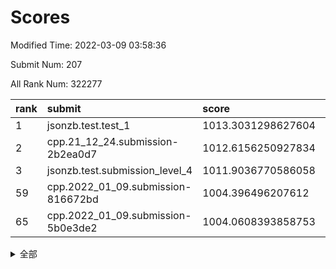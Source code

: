 # Scores

Modified Time: 2022-03-09 03:58:36

Submit Num: 207

All Rank Num: 322277

| rank |               submit               |       score        |       sigma        | pk_num |
| :--- | :--------------------------------- | :----------------- | :----------------- | :----- |
| 1    | jsonzb.test.test_1                 | 1013.3031298627604 | 0.7986123510105416 | 6232   |
| 2    | cpp.21_12_24.submission-2b2ea0d7   | 1012.6156250927834 | 0.7996421495547035 | 6224   |
| 3    | jsonzb.test.submission_level_4     | 1011.9036770586058 | 0.8147883849266636 | 6228   |
| 59   | cpp.2022_01_09.submission-816672bd | 1004.396496207612  | 0.7282793830436127 | 6234   |
| 65   | cpp.2022_01_09.submission-5b0e3de2 | 1004.0608393858753 | 0.7210596129489679 | 6233   |


<details>
<summary>全部</summary>

| rank |                 submit                 |       score        |       sigma        | pk_num |
| :--- | :------------------------------------- | :----------------- | :----------------- | :----- |
| 1    | jsonzb.test.test_1                     | 1013.3031298627604 | 0.7986123510105416 | 6232   |
| 2    | cpp.21_12_24.submission-2b2ea0d7       | 1012.6156250927834 | 0.7996421495547035 | 6224   |
| 3    | jsonzb.test.submission_level_4         | 1011.9036770586058 | 0.8147883849266636 | 6228   |
| 4    | gobigger.level_3.submission_level_3_17 | 1011.8834267811806 | 0.7878625001639898 | 6226   |
| 5    | gobigger.level_3.submission_level_3_5  | 1011.881409291671  | 0.7916270920449286 | 6229   |
| 6    | gobigger.level_3.submission_level_3_46 | 1011.5391225683902 | 0.7595149086036884 | 6228   |
| 7    | gobigger.level_3.submission_level_3_33 | 1011.4005716320629 | 0.7491197970536827 | 6226   |
| 8    | gobigger.level_3.submission_level_3_6  | 1011.2549400396358 | 0.7727213400170633 | 6230   |
| 9    | gobigger.level_3.submission_level_3_1  | 1010.9633610241663 | 0.7629905621463323 | 6224   |
| 10   | gobigger.level_3.submission_level_3_26 | 1010.9557742002255 | 0.7665371425831755 | 6233   |
| 11   | gobigger.level_3.submission_level_3_2  | 1010.8064120537933 | 0.769391974042081  | 6227   |
| 12   | gobigger.level_3.submission_level_3_14 | 1010.7032233089557 | 0.7720644331183927 | 6228   |
| 13   | gobigger.level_3.submission_level_3_48 | 1010.6969395592124 | 0.7632732492907528 | 6228   |
| 14   | gobigger.level_3.submission_level_3_44 | 1010.586087697485  | 0.7559954367737501 | 6230   |
| 15   | gobigger.level_3.submission_level_3_10 | 1010.5601683114995 | 0.7837685288809128 | 6225   |
| 16   | gobigger.level_3.submission_level_3_18 | 1010.4504788945529 | 0.783300807036711  | 6231   |
| 17   | gobigger.level_3.submission_level_3_47 | 1010.4140211635646 | 0.7764622101066561 | 6228   |
| 18   | gobigger.level_3.submission_level_3_11 | 1010.3589124951262 | 0.7501441065364083 | 6226   |
| 19   | gobigger.level_3.submission_level_3_9  | 1010.2798480161457 | 0.7448026041646685 | 6228   |
| 20   | gobigger.level_3.submission_level_3_45 | 1010.2511279935608 | 0.7749441668469185 | 6225   |
| 21   | gobigger.level_3.submission_level_3_40 | 1010.1477663903771 | 0.74860597772805   | 6227   |
| 22   | gobigger.level_3.submission_level_3_19 | 1010.1364873127734 | 0.7731734669324942 | 6230   |
| 23   | gobigger.level_3.submission_level_3_28 | 1010.0624591985793 | 0.7841648905741602 | 6227   |
| 24   | gobigger.level_3.submission_level_3_41 | 1010.0148102431145 | 0.7745648588103355 | 6228   |
| 25   | gobigger.level_3.submission_level_3_25 | 1009.9337750419684 | 0.7570487649902667 | 6228   |
| 26   | gobigger.level_3.submission_level_3_20 | 1009.9104400693585 | 0.7651269607392908 | 6228   |
| 27   | gobigger.level_3.submission_level_3_21 | 1009.822455629519  | 0.7506865533809381 | 6225   |
| 28   | gobigger.level_3.submission_level_3_37 | 1009.7145607503426 | 0.7567421952069203 | 6228   |
| 29   | gobigger.level_3.submission_level_3_13 | 1009.7062751122904 | 0.7592123237812296 | 6228   |
| 30   | gobigger.level_3.submission_level_3_4  | 1009.6955567108512 | 0.765875461398325  | 6226   |
| 31   | gobigger.level_3.submission_level_3_34 | 1009.6709363537971 | 0.7665459976396763 | 6224   |
| 32   | gobigger.level_3.submission_level_3_27 | 1009.6584964324835 | 0.7572864950391661 | 6228   |
| 33   | gobigger.level_3.submission_level_3_39 | 1009.6298251048781 | 0.7566758681963622 | 6227   |
| 34   | gobigger.level_3.submission_level_3_49 | 1009.628785023191  | 0.7468966838088078 | 6220   |
| 35   | gobigger.level_3.submission_level_3_23 | 1009.6114589207973 | 0.7319220791418088 | 6224   |
| 36   | gobigger.level_3.submission_level_3_12 | 1009.5064107215147 | 0.7571987032765705 | 6225   |
| 37   | gobigger.level_3.submission_level_3_29 | 1009.4851169989264 | 0.7551553619436757 | 6231   |
| 38   | gobigger.level_3.submission_level_3_31 | 1009.4662775232703 | 0.7560976576614235 | 6226   |
| 39   | gobigger.level_3.submission_level_3_43 | 1009.4477092866887 | 0.7436584835095111 | 6225   |
| 40   | gobigger.level_3.submission_level_3_30 | 1009.4299782669734 | 0.7584658572401297 | 6226   |
| 41   | gobigger.level_3.submission_level_3_7  | 1009.4100888109325 | 0.7521965004736341 | 6225   |
| 42   | gobigger.level_3.submission_level_3_35 | 1009.3219915491633 | 0.7592823392300242 | 6229   |
| 43   | gobigger.level_3.submission_level_3_0  | 1009.2802476562091 | 0.7602624690449463 | 6234   |
| 44   | gobigger.level_3.submission_level_3_8  | 1009.2500990406049 | 0.7386460996829862 | 6224   |
| 45   | gobigger.level_3.submission_level_3_3  | 1008.978311775647  | 0.7447932401643461 | 6231   |
| 46   | gobigger.level_3.submission_level_3_38 | 1008.8897215977316 | 0.7562487477812802 | 6225   |
| 47   | gobigger.level_3.submission_level_3_36 | 1008.8567366169701 | 0.747665357184259  | 6224   |
| 48   | gobigger.level_3.submission_level_3_15 | 1008.6474800783385 | 0.7571554084029792 | 6227   |
| 49   | gobigger.level_3.submission_level_3_22 | 1008.5276410333605 | 0.7517611750624582 | 6223   |
| 50   | gobigger.level_3.submission_level_3_32 | 1008.4135840474403 | 0.7460178432015869 | 6221   |
| 51   | gobigger.level_3.submission_level_3_24 | 1008.3699697129106 | 0.7508485757096046 | 6230   |
| 52   | gobigger.level_3.submission_level_3_42 | 1008.0654778699164 | 0.7660956377221274 | 6225   |
| 53   | gobigger.level_3.submission_level_3_16 | 1008.0094701291627 | 0.7363923584167532 | 6223   |
| 54   | gobigger.level_1.submission_level_1_37 | 1005.6981615351948 | 0.7139169203060572 | 6230   |
| 55   | gobigger.level_1.submission_level_1_4  | 1005.0522407568017 | 0.7013950645908158 | 6224   |
| 56   | gobigger.level_1.submission_level_1_38 | 1004.7053551000264 | 0.7105978804881898 | 6222   |
| 57   | gobigger.level_1.submission_level_1_29 | 1004.4918528662531 | 0.7172990204723179 | 6230   |
| 58   | gobigger.level_1.submission_level_1_3  | 1004.4128352255804 | 0.7311911608083742 | 6225   |
| 59   | cpp.2022_01_09.submission-816672bd     | 1004.396496207612  | 0.7282793830436127 | 6234   |
| 60   | gobigger.level_1.submission_level_1_5  | 1004.3879125853301 | 0.7246368035099898 | 6224   |
| 61   | gobigger.level_1.submission_level_1_31 | 1004.3203284589162 | 0.722234178212297  | 6226   |
| 62   | gobigger.level_1.submission_level_1_17 | 1004.2088642508751 | 0.7143686604569026 | 6230   |
| 63   | gobigger.level_1.submission_level_1_33 | 1004.1514658489872 | 0.7058833062609892 | 6231   |
| 64   | gobigger.level_1.submission_level_1_47 | 1004.0706568395359 | 0.7018504781120921 | 6228   |
| 65   | cpp.2022_01_09.submission-5b0e3de2     | 1004.0608393858753 | 0.7210596129489679 | 6233   |
| 66   | gobigger.level_1.submission_level_1_18 | 1004.0104359635577 | 0.714146003075083  | 6229   |
| 67   | gobigger.level_1.submission_level_1_20 | 1004.0027690530364 | 0.725755190517675  | 6228   |
| 68   | gobigger.level_1.submission_level_1_24 | 1003.8381013753699 | 0.715174902619787  | 6223   |
| 69   | gobigger.level_1.submission_level_1_49 | 1003.8163284277045 | 0.7176757514050432 | 6232   |
| 70   | gobigger.level_1.submission_level_1_6  | 1003.7954381167916 | 0.7188808637777282 | 6221   |
| 71   | gobigger.level_1.submission_level_1_36 | 1003.5717181292928 | 0.7248736930961297 | 6227   |
| 72   | gobigger.level_1.submission_level_1_21 | 1003.5031977608116 | 0.7101945802619101 | 6229   |
| 73   | gobigger.level_1.submission_level_1_46 | 1003.5019413437817 | 0.7133589332706971 | 6226   |
| 74   | gobigger.level_1.submission_level_1_15 | 1003.4988776831307 | 0.7143622302625173 | 6228   |
| 75   | gobigger.level_1.submission_level_1_19 | 1003.484255126662  | 0.708001567704469  | 6225   |
| 76   | gobigger.level_1.submission_level_1_1  | 1003.468927989071  | 0.7126923550802019 | 6230   |
| 77   | gobigger.level_1.submission_level_1_42 | 1003.461652646419  | 0.7205215155055371 | 6228   |
| 78   | gobigger.level_1.submission_level_1_11 | 1003.4435965673731 | 0.7214761340901764 | 6232   |
| 79   | gobigger.level_1.submission_level_1_28 | 1003.4135649593236 | 0.7152375448880856 | 6228   |
| 80   | gobigger.level_1.submission_level_1_43 | 1003.3793551455516 | 0.709422164429177  | 6226   |
| 81   | gobigger.level_1.submission_level_1_30 | 1003.3376847478274 | 0.7148616214492346 | 6231   |
| 82   | gobigger.level_1.submission_level_1_8  | 1003.3335773003519 | 0.7076549860733911 | 6223   |
| 83   | gobigger.level_1.submission_level_1_14 | 1003.3022892445314 | 0.730144972657585  | 6227   |
| 84   | gobigger.level_1.submission_level_1_13 | 1003.2702550618288 | 0.713064518123814  | 6225   |
| 85   | gobigger.level_1.submission_level_1_32 | 1003.2690224470739 | 0.7262309507584191 | 6231   |
| 86   | gobigger.level_1.submission_level_1_7  | 1003.2099846157103 | 0.7144818167520368 | 6229   |
| 87   | gobigger.level_1.submission_level_1_9  | 1003.1758365678456 | 0.7123932718369419 | 6226   |
| 88   | gobigger.level_1.submission_level_1_16 | 1003.0757642761896 | 0.7222704560626476 | 6223   |
| 89   | gobigger.level_1.submission_level_1_39 | 1002.9756115846809 | 0.712871918176295  | 6234   |
| 90   | gobigger.level_1.submission_level_1_40 | 1002.9261006726048 | 0.7136752936082296 | 6227   |
| 91   | gobigger.level_1.submission_level_1_22 | 1002.8548815099066 | 0.7212024825076547 | 6227   |
| 92   | gobigger.level_1.submission_level_1_44 | 1002.7973707717769 | 0.7129946372051666 | 6230   |
| 93   | gobigger.level_1.submission_level_1_45 | 1002.769259388553  | 0.7169225507123255 | 6231   |
| 94   | gobigger.level_1.submission_level_1_25 | 1002.701318253604  | 0.7172445746870387 | 6228   |
| 95   | gobigger.level_1.submission_level_1_0  | 1002.6435059446001 | 0.710433526227248  | 6229   |
| 96   | gobigger.level_1.submission_level_1_35 | 1002.6113879376737 | 0.7073444285719099 | 6226   |
| 97   | gobigger.level_1.submission_level_1_26 | 1002.6014706092537 | 0.7056286282868328 | 6229   |
| 98   | gobigger.level_1.submission_level_1_34 | 1002.5690464153273 | 0.7006572091381628 | 6223   |
| 99   | gobigger.level_1.submission_level_1_10 | 1002.4951674913068 | 0.7246266724726287 | 6223   |
| 100  | gobigger.level_1.submission_level_1_2  | 1002.3118571674858 | 0.7159366041411501 | 6223   |
| 101  | gobigger.level_1.submission_level_1_27 | 1002.2836495977767 | 0.7147806833356299 | 6229   |
| 102  | gobigger.level_1.submission_level_1_41 | 1002.2469317016559 | 0.7170796767887618 | 6229   |
| 103  | gobigger.level_1.submission_level_1_23 | 1002.0492872765668 | 0.7250446047326455 | 6222   |
| 104  | gobigger.level_1.submission_level_1_12 | 1001.7454242723752 | 0.7069507443441084 | 6233   |
| 105  | gobigger.level_1.submission_level_1_48 | 1001.6552137314578 | 0.7002620224189867 | 6228   |
| 106  | gobigger.random.submission_random_39   | 997.3821939105167  | 0.7202638757764774 | 6226   |
| 107  | gobigger.random.submission_random_13   | 997.1259702624149  | 0.7040541489239395 | 6222   |
| 108  | gobigger.random.submission_random_17   | 997.12298016752    | 0.7108083057090199 | 6227   |
| 109  | gobigger.random.submission_random_46   | 997.0715207128723  | 0.6988764289797322 | 6229   |
| 110  | gobigger.random.submission_random_23   | 996.8225199940958  | 0.6960319690625582 | 6225   |
| 111  | gobigger.random.submission_random_21   | 996.7428440916829  | 0.7117490777793999 | 6233   |
| 112  | gobigger.random.submission_random_31   | 996.6823462519101  | 0.7075646998015745 | 6225   |
| 113  | gobigger.random.submission_random_5    | 996.6555947841157  | 0.7158764591786637 | 6225   |
| 114  | gobigger.random.submission_random_7    | 996.6441774756149  | 0.7137213167250878 | 6233   |
| 115  | gobigger.random.submission_random_1    | 996.6069850295     | 0.7126374626401646 | 6231   |
| 116  | gobigger.random.submission_random_0    | 996.5229346790285  | 0.7032768574559891 | 6231   |
| 117  | gobigger.random.submission_random_20   | 996.507617631341   | 0.7017779573512809 | 6224   |
| 118  | gobigger.random.submission_random_49   | 996.4818111550968  | 0.7123517680669931 | 6227   |
| 119  | gobigger.random.submission_random_25   | 996.4416058177253  | 0.7084141364895783 | 6231   |
| 120  | gobigger.random.submission_random_36   | 996.3219838160082  | 0.6999916912394568 | 6231   |
| 121  | gobigger.random.submission_random_6    | 996.3074294471232  | 0.7122939601401851 | 6228   |
| 122  | gobigger.random.submission_random_32   | 996.2870179231309  | 0.6979908544718751 | 6228   |
| 123  | gobigger.random.submission_random_28   | 996.2152739469476  | 0.7115747566845532 | 6227   |
| 124  | gobigger.random.submission_random_48   | 996.1872562784451  | 0.7146118735673103 | 6225   |
| 125  | gobigger.random.submission_random_29   | 996.186153154812   | 0.7055729428196921 | 6223   |
| 126  | gobigger.random.submission_random_19   | 996.1740326940136  | 0.7081314416644986 | 6231   |
| 127  | gobigger.random.submission_random_26   | 996.1594072145239  | 0.7133515668190701 | 6225   |
| 128  | gobigger.random.submission_random_15   | 996.1353856883035  | 0.708805186669989  | 6228   |
| 129  | gobigger.random.submission_random_10   | 996.1024806520923  | 0.707076880589153  | 6225   |
| 130  | gobigger.random.submission_random_3    | 996.0985552726919  | 0.7136739760044969 | 6229   |
| 131  | gobigger.random.submission_random_12   | 996.0941192494325  | 0.7005758628574021 | 6228   |
| 132  | gobigger.random.submission_random_11   | 996.051912495844   | 0.7104815930240959 | 6230   |
| 133  | gobigger.random.submission_random_35   | 995.9953242965446  | 0.7073960557523865 | 6231   |
| 134  | gobigger.random.submission_random_9    | 995.9710459711523  | 0.7225385172827538 | 6228   |
| 135  | gobigger.random.submission_random_24   | 995.9410238996045  | 0.714378729921285  | 6231   |
| 136  | gobigger.random.submission_random_41   | 995.9245770345661  | 0.7142944108081744 | 6224   |
| 137  | gobigger.random.submission_random_42   | 995.9190930220673  | 0.7230091438833431 | 6227   |
| 138  | gobigger.random.submission_random_37   | 995.9187124687089  | 0.7106526029806467 | 6231   |
| 139  | gobigger.random.submission_random_8    | 995.9037696068773  | 0.7125648261220784 | 6233   |
| 140  | gobigger.random.submission_random_18   | 995.8305962662286  | 0.7099706809748859 | 6228   |
| 141  | gobigger.random.submission_random_16   | 995.7994777568655  | 0.7273046135833977 | 6231   |
| 142  | gobigger.random.submission_random_47   | 995.6301668505993  | 0.7120334153269724 | 6230   |
| 143  | gobigger.random.submission_random_40   | 995.607432896344   | 0.7115460235689999 | 6228   |
| 144  | gobigger.random.submission_random_45   | 995.5610393490375  | 0.7106830181046759 | 6232   |
| 145  | gobigger.random.submission_random_27   | 995.4485859612723  | 0.7151556404126822 | 6229   |
| 146  | gobigger.random.submission_random_22   | 995.3374951052708  | 0.7046619415234451 | 6233   |
| 147  | gobigger.random.submission_random_4    | 995.3120217422073  | 0.7229581348520542 | 6226   |
| 148  | gobigger.random.submission_random_30   | 995.2326586021051  | 0.7088085581234862 | 6227   |
| 149  | gobigger.random.submission_random_34   | 995.2111863000268  | 0.7138493598388415 | 6231   |
| 150  | gobigger.random.submission_random_43   | 995.1497775125257  | 0.7064292217245361 | 6224   |
| 151  | gobigger.random.submission_random_2    | 995.0670158238302  | 0.7159008072832924 | 6229   |
| 152  | gobigger.random.submission_random_44   | 994.9848302879413  | 0.7155068956536436 | 6225   |
| 153  | gobigger.random.submission_random_33   | 994.9575481622372  | 0.73338174671942   | 6223   |
| 154  | gobigger.random.submission_random_14   | 994.6212364767018  | 0.7167285302081083 | 6227   |
| 155  | gobigger.random.submission_random_38   | 994.6135746218874  | 0.7164413094641174 | 6229   |
| 156  | gobigger.level_2.submission_level_2_14 | 993.7608753295818  | 0.7277039519178816 | 6223   |
| 157  | gobigger.level_2.submission_level_2_37 | 993.49586551507    | 0.7336493303099824 | 6228   |
| 158  | gobigger.level_2.submission_level_2_31 | 993.3730369989706  | 0.7464949310194541 | 6230   |
| 159  | gobigger.level_2.submission_level_2_36 | 993.3575316878485  | 0.7193758098306545 | 6226   |
| 160  | gobigger.level_2.submission_level_2_15 | 993.2765223852192  | 0.7420090131457054 | 6231   |
| 161  | gobigger.level_2.submission_level_2_2  | 993.2652004493978  | 0.7547421605167499 | 6226   |
| 162  | gobigger.level_2.submission_level_2_46 | 993.0442569451387  | 0.7363380898066716 | 6229   |
| 163  | gobigger.level_2.submission_level_2_30 | 993.0214175508611  | 0.7325458849889279 | 6225   |
| 164  | gobigger.level_2.submission_level_2_26 | 992.9304555110143  | 0.7469489063681359 | 6230   |
| 165  | gobigger.level_2.submission_level_2_33 | 992.8731300496561  | 0.7615504733559381 | 6228   |
| 166  | gobigger.level_2.submission_level_2_22 | 992.8368572112379  | 0.7317123083769933 | 6225   |
| 167  | gobigger.level_2.submission_level_2_17 | 992.7897720392084  | 0.7375956248172867 | 6230   |
| 168  | gobigger.level_2.submission_level_2_20 | 992.6908389806279  | 0.7382279008517286 | 6228   |
| 169  | gobigger.level_2.submission_level_2_10 | 992.6554371948039  | 0.741006884759993  | 6229   |
| 170  | gobigger.level_2.submission_level_2_32 | 992.6236906383759  | 0.7425226836584055 | 6224   |
| 171  | gobigger.level_2.submission_level_2_38 | 992.6175787520567  | 0.7270196716985997 | 6226   |
| 172  | gobigger.level_2.submission_level_2_25 | 992.5254709664054  | 0.751918009011777  | 6229   |
| 173  | gobigger.level_2.submission_level_2_12 | 992.5074207766733  | 0.7457533419211269 | 6232   |
| 174  | gobigger.level_2.submission_level_2_28 | 992.450825507332   | 0.7480868199188554 | 6228   |
| 175  | gobigger.level_2.submission_level_2_18 | 992.4362910691191  | 0.7500625101767918 | 6226   |
| 176  | gobigger.level_2.submission_level_2_34 | 992.3648963614344  | 0.7383437867850391 | 6230   |
| 177  | gobigger.level_2.submission_level_2_40 | 992.2887487172957  | 0.7360355156046862 | 6231   |
| 178  | gobigger.level_2.submission_level_2_4  | 992.2844429269886  | 0.7364256567749126 | 6225   |
| 179  | gobigger.level_2.submission_level_2_13 | 992.2483801679113  | 0.7538509146315029 | 6227   |
| 180  | gobigger.level_2.submission_level_2_27 | 992.1908323948638  | 0.7403224400182081 | 6224   |
| 181  | gobigger.level_2.submission_level_2_9  | 992.181424447324   | 0.7496719910239077 | 6226   |
| 182  | gobigger.level_2.submission_level_2_23 | 992.1025267318287  | 0.7356111871312668 | 6233   |
| 183  | gobigger.level_2.submission_level_2_48 | 992.0957970912859  | 0.7486650576982906 | 6229   |
| 184  | gobigger.level_2.submission_level_2_41 | 992.0002744489888  | 0.7422849999931028 | 6228   |
| 185  | gobigger.level_2.submission_level_2_16 | 991.9750133768936  | 0.7461183003799982 | 6230   |
| 186  | gobigger.level_2.submission_level_2_43 | 991.9511185347865  | 0.7525194434908722 | 6230   |
| 187  | gobigger.level_2.submission_level_2_7  | 991.8502490623048  | 0.7376208881232145 | 6223   |
| 188  | gobigger.level_2.submission_level_2_21 | 991.8499701998581  | 0.739228032304177  | 6230   |
| 189  | gobigger.level_2.submission_level_2_44 | 991.8007292802608  | 0.7560422334399579 | 6230   |
| 190  | gobigger.level_2.submission_level_2_5  | 991.766113042007   | 0.7309546310219401 | 6226   |
| 191  | gobigger.level_2.submission_level_2_47 | 991.7482021947184  | 0.7530704671046422 | 6225   |
| 192  | gobigger.level_2.submission_level_2_42 | 991.7076979861986  | 0.7576518749478607 | 6228   |
| 193  | gobigger.level_2.submission_level_2_0  | 991.5320142011084  | 0.7695511318613019 | 6224   |
| 194  | gobigger.level_2.submission_level_2_49 | 991.5263084096604  | 0.7711455883882085 | 6226   |
| 195  | gobigger.level_2.submission_level_2_19 | 991.4918020237749  | 0.7431183520383041 | 6226   |
| 196  | gobigger.level_2.submission_level_2_35 | 991.3369854468172  | 0.7375227029027441 | 6229   |
| 197  | gobigger.level_2.submission_level_2_29 | 991.2971052023704  | 0.7492448243683779 | 6231   |
| 198  | gobigger.level_2.submission_level_2_1  | 991.2326924151552  | 0.7458640979419343 | 6227   |
| 199  | gobigger.level_2.submission_level_2_6  | 990.9748986092939  | 0.7664541758492904 | 6223   |
| 200  | gobigger.level_2.submission_level_2_45 | 990.70985331285    | 0.792424638336795  | 6229   |
| 201  | gobigger.level_2.submission_level_2_24 | 990.698024965606   | 0.7573687782819072 | 6224   |
| 202  | gobigger.level_2.submission_level_2_11 | 990.6611066140531  | 0.7714447043854827 | 6231   |
| 203  | gobigger.level_2.submission_level_2_8  | 990.5453502150918  | 0.7674710936446505 | 6231   |
| 204  | gobigger.level_2.submission_level_2_39 | 990.5438290981865  | 0.732025193586519  | 6227   |
| 205  | gobigger.level_2.submission_level_2_3  | 990.4686392886733  | 0.7607166373912043 | 6228   |
| 206  | gobigger.none.submission_none_0        | 977.987594046658   | 1.2378745248211551 | 6227   |
| 207  | gobigger.none.submission_none_1        | 976.6111590626429  | 1.3722362306391156 | 6233   |

</details>